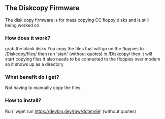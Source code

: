 ## The Diskcopy Firmware
The disk copy firmware is for mass copying CC floppy disks and is still being worked on
### How does it work?
grab the blank disks
You copy the files that will go on the floppies to /Diskcopy/files/
then run 'start' (without quotes) in /Diskcopy/ then it will start copying files
It also needs to be connected to the floppies over modem so it shows up as a directory
### What benefit do i get?
Not having to manually copy the files
### How to install?
Run 'wget run https://devbin.dev/raw/dctetv8e' (without quotes)

